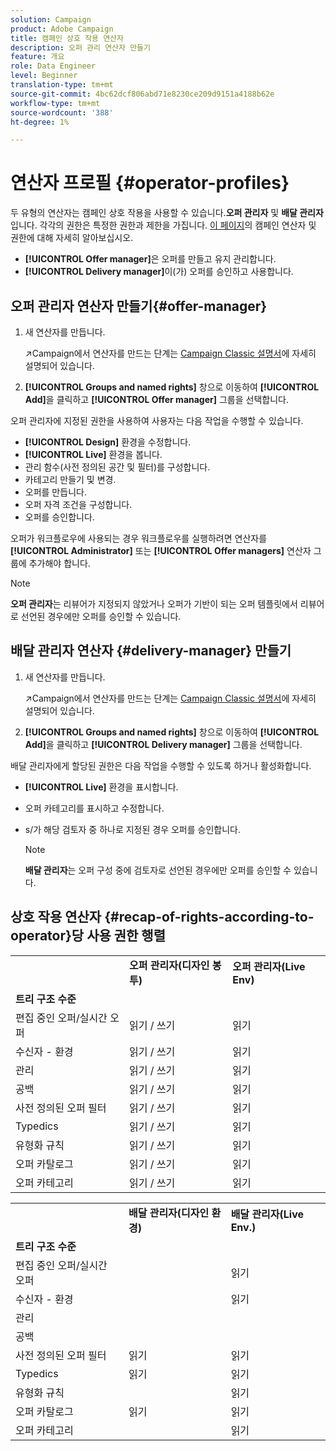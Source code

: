 ```yaml
---
solution: Campaign
product: Adobe Campaign
title: 캠페인 상호 작용 연산자
description: 오퍼 관리 연산자 만들기
feature: 개요
role: Data Engineer
level: Beginner
translation-type: tm+mt
source-git-commit: 4bc62dcf806abd71e8230ce209d9151a4188b62e
workflow-type: tm+mt
source-wordcount: '388'
ht-degree: 1%

---
```



# 연산자 프로필 {#operator-profiles}

두 유형의 연산자는 캠페인 상호 작용을 사용할 수 있습니다.**오퍼 관리자** 및 **배달 관리자**&#x200B;입니다. 각각의 권한은 특정한 권한과 제한을 가집니다. [이 페이지](../start/permissions.md)의 캠페인 연산자 및 권한에 대해 자세히 알아보십시오.

* **[!UICONTROL Offer manager]**&#x200B;은 오퍼를 만들고 유지 관리합니다.
* **[!UICONTROL Delivery manager]**&#x200B;이(가) 오퍼를 승인하고 사용합니다.

## 오퍼 관리자 연산자 만들기{#offer-manager}

1. 새 연산자를 만듭니다.

   :arrow_upper_right:Campaign에서 연산자를 만드는 단계는 [Campaign Classic 설명서](https://experienceleague.adobe.com/docs/campaign-classic/using/getting-started/permissions/access-management-operators.html)에 자세히 설명되어 있습니다.

1. **[!UICONTROL Groups and named rights]** 창으로 이동하여 **[!UICONTROL Add]**&#x200B;을 클릭하고 **[!UICONTROL Offer manager]** 그룹을 선택합니다.

오퍼 관리자에 지정된 권한을 사용하여 사용자는 다음 작업을 수행할 수 있습니다.

* **[!UICONTROL Design]** 환경을 수정합니다.
* **[!UICONTROL Live]** 환경을 봅니다.
* 관리 함수(사전 정의된 공간 및 필터)를 구성합니다.
* 카테고리 만들기 및 변경.
* 오퍼를 만듭니다.
* 오퍼 자격 조건을 구성합니다.
* 오퍼를 승인합니다.

오퍼가 워크플로우에 사용되는 경우 워크플로우를 실행하려면 연산자를 **[!UICONTROL Administrator]** 또는 **[!UICONTROL Offer managers]** 연산자 그룹에 추가해야 합니다.

>[!NOTE]
>
>**오퍼 관리자**&#x200B;는 리뷰어가 지정되지 않았거나 오퍼가 기반이 되는 오퍼 템플릿에서 리뷰어로 선언된 경우에만 오퍼를 승인할 수 있습니다.

## 배달 관리자 연산자 {#delivery-manager} 만들기

1. 새 연산자를 만듭니다.

   :arrow_upper_right:Campaign에서 연산자를 만드는 단계는 [Campaign Classic 설명서](https://experienceleague.adobe.com/docs/campaign-classic/using/getting-started/permissions/access-management-operators.html)에 자세히 설명되어 있습니다.

1. **[!UICONTROL Groups and named rights]** 창으로 이동하여 **[!UICONTROL Add]**&#x200B;을 클릭하고 **[!UICONTROL Delivery manager]** 그룹을 선택합니다.

배달 관리자에게 할당된 권한은 다음 작업을 수행할 수 있도록 하거나 활성화합니다.

* **[!UICONTROL Live]** 환경을 표시합니다.
* 오퍼 카테고리를 표시하고 수정합니다.
* s/가 해당 검토자 중 하나로 지정된 경우 오퍼를 승인합니다.

   >[!NOTE]
   >
   >**배달 관리자**&#x200B;는 오퍼 구성 중에 검토자로 선언된 경우에만 오퍼를 승인할 수 있습니다.

## 상호 작용 연산자 {#recap-of-rights-according-to-operator}당 사용 권한 행렬

<table> 
 <tbody> 
  <tr> 
   <td> </td> 
   <td> <strong>오퍼 관리자(디자인 봉투)</strong><br /> </td> 
   <td> <strong>오퍼 관리자(Live Env)</strong><br /> </td> 
  </tr> 
  <tr> 
   <td> <strong>트리 구조 수준</strong><br /> </td> 
   <td> </td> 
   <td> </td> 
  </tr> 
  <tr> 
   <td> 편집 중인 오퍼/실시간 오퍼<br /> </td> 
   <td> 읽기 / 쓰기<br /> </td> 
   <td> 읽기<br /> </td> 
  </tr> 
  <tr> 
   <td> 수신자 - 환경<br /> </td> 
   <td> 읽기 / 쓰기<br /> </td> 
   <td> 읽기<br /> </td> 
  </tr> 
  <tr> 
   <td> 관리<br /> </td> 
   <td> 읽기 / 쓰기<br /> </td> 
   <td> 읽기<br /> </td> 
  </tr> 
  <tr> 
   <td> 공백<br /> </td> 
   <td> 읽기 / 쓰기<br /> </td> 
   <td> 읽기<br /> </td> 
  </tr> 
  <tr> 
   <td> 사전 정의된 오퍼 필터<br /> </td> 
   <td> 읽기 / 쓰기<br /> </td> 
   <td> 읽기<br /> </td> 
  </tr> 
  <tr> 
   <td> Typedics<br /> </td> 
   <td> 읽기 / 쓰기<br /> </td> 
   <td> 읽기<br /> </td> 
  </tr> 
  <tr> 
   <td> 유형화 규칙<br /> </td> 
   <td> 읽기 / 쓰기<br /> </td> 
   <td> 읽기<br /> </td> 
  </tr> 
  <tr> 
   <td> 오퍼 카탈로그<br /> </td> 
   <td> 읽기 / 쓰기<br /> </td> 
   <td> 읽기<br /> </td> 
  </tr> 
  <tr> 
   <td> 오퍼 카테고리<br /> </td> 
   <td> 읽기 / 쓰기<br /> </td> 
   <td> 읽기<br /> </td> 
  </tr> 
 </tbody> 
</table>

<table> 
 <tbody> 
  <tr> 
   <td> </td> 
   <td> <strong>배달 관리자(디자인 환경)</strong><br /> </td> 
   <td> <strong>배달 관리자(Live Env.)</strong><br /> </td> 
  </tr> 
  <tr> 
   <td> <strong>트리 구조 수준</strong><br /> </td> 
   <td> </td> 
   <td> </td> 
  </tr> 
  <tr> 
   <td> 편집 중인 오퍼/실시간 오퍼<br /> </td> 
   <td> </td> 
   <td> 읽기<br /> </td> 
  </tr> 
  <tr> 
   <td> 수신자 - 환경<br /> </td> 
   <td> </td> 
   <td> 읽기<br /> </td> 
  </tr> 
  <tr> 
   <td> 관리<br /> </td> 
   <td> </td> 
   <td> </td> 
  </tr> 
  <tr> 
   <td> 공백<br /> </td> 
   <td> </td> 
   <td> </td> 
  </tr> 
  <tr> 
   <td> 사전 정의된 오퍼 필터<br /> </td> 
   <td> 읽기<br /> </td> 
   <td> 읽기<br /> </td> 
  </tr> 
  <tr> 
   <td> Typedics<br /> </td> 
   <td> 읽기<br /> </td> 
   <td> 읽기<br /> </td> 
  </tr> 
  <tr> 
   <td> 유형화 규칙<br /> </td> 
   <td> </td> 
   <td> 읽기<br /> </td> 
  </tr> 
  <tr> 
   <td> 오퍼 카탈로그<br /> </td> 
   <td> 읽기<br /> </td> 
   <td> 읽기<br /> </td> 
  </tr> 
  <tr> 
   <td> 오퍼 카테고리<br /> </td> 
   <td> </td> 
   <td> 읽기<br /> </td> 
  </tr> 
 </tbody> 
</table>
